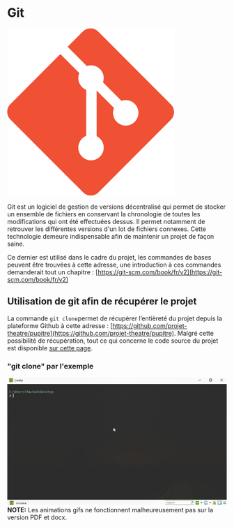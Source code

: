 # Git

![](../.gitbook/assets/formation-git.png)

Git est un logiciel de gestion de versions décentralisé  qui permet de stocker un ensemble de fichiers en conservant la chronologie de toutes les modifications qui ont été effectuées dessus. Il permet notamment de retrouver les différentes versions d'un lot de fichiers connexes. Cette technologie demeure indispensable afin de maintenir un projet de façon saine. 

Ce dernier est utilisé dans le cadre du projet, les commandes de bases peuvent être trouvées à cette adresse, une introduction à ces commandes demanderait tout un chapitre : [https://git-scm.com/book/fr/v2](https://git-scm.com/book/fr/v2)

## Utilisation de git afin de récupérer le projet 

La commande `git clone`permet de récupérer l’entièreté du projet depuis la plateforme Github à cette adresse : [https://github.com/projet-theatre/pupitre](https://github.com/projet-theatre/pupitre).  Malgré cette possibilité de récupération, tout ce qui concerne le code source du projet est disponible [sur cette page](https://rached.gitbook.io/pupitre/elaboration/code-source).

### "git clone" par l'exemple

![](../.gitbook/assets/animation%20%283%29.gif)
**NOTE:** Les animations gifs ne fonctionnent malheureusement pas sur la version PDF et docx.

###   

